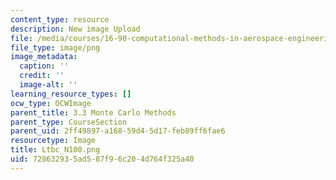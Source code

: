 ```yaml
---
content_type: resource
description: New image Upload
file: /media/courses/16-90-computational-methods-in-aerospace-engineering-spring-2014/728632935ad587f96c204d764f325a40_Ltbc_N100.png
file_type: image/png
image_metadata:
  caption: ''
  credit: ''
  image-alt: ''
learning_resource_types: []
ocw_type: OCWImage
parent_title: 3.3 Monte Carlo Methods
parent_type: CourseSection
parent_uid: 2ff49897-a168-59d4-5d17-feb89ff6fae6
resourcetype: Image
title: Ltbc_N100.png
uid: 72863293-5ad5-87f9-6c20-4d764f325a40
---
```

